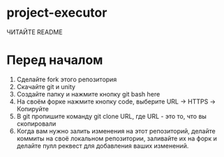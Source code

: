 # project-executor
ЧИТАЙТЕ README

# Перед началом

1. Сделайте fork этого репозитория
2. Скачайте git и unity
3. Создайте папку и нажмите кнопку git bash here
4. На своём форке нажмите кнопку code, выберите URL -> HTTPS -> Копируйте
5. В git пропишите команду git clone URL, где URL - это то, что вы скопировали
6. Когда вам нужно залить изменения на этот репозиторий, делайте коммиты на своё локальном репозитории, заливайте их на форк и делайте пулл реквест для добавления ваших изменений.
